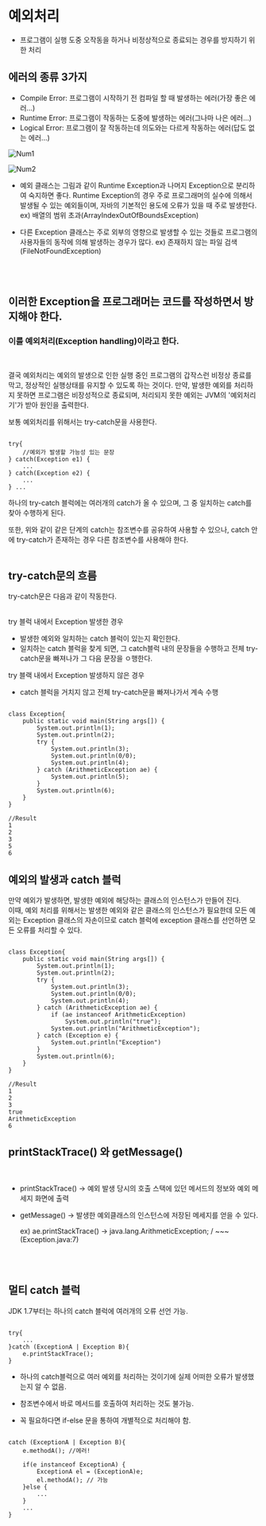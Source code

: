# 예외처리
- 프로그램이 실행 도중 오작동을 하거나 비정상적으로 종료되는 경우를 방지하기 위한 처리

## 에러의 종류 3가지
- Compile Error: 프로그램이 시작하기 전 컴파일 할 때 발생하는 에러(가장 좋은 에러...)
- Runtime Error: 프로그램이 작동하는 도중에 발생하는 에러(그나마 나은 에러...)
- Logical Error: 프로그램이 잘 작동하는데 의도와는 다르게 작동하는 에러(답도 없는 에러...)

![Num1](http://drive.google.com/uc?export=view&id=13DNv9FDUJAeEFrBOquWL2DqtRBxfPfdf/view)

![Num2](https://drive.google.com/file/d/1MUoA2nhgOMQZOSKzLxOAQ0VzUlbYSbEe/view?usp=sharing)

- 예외 클래스는 그림과 같이 Runtime Exception과 나머지 Exception으로 분리하여 숙지하면 좋다.
Runtime Exception의 경우 주로 프로그래머의 실수에 의해서 발생될 수 있는 예외들이며, 자바의 기본적인 용도에 오류가 있을 때 주로 발생한다. ex) 배열의 범위 초과(ArrayIndexOutOfBoundsException)

- 다른 Exception 클래스는 주로 외부의 영향으로 발생할 수 있는 것들로 프로그램의 사용자들의 동작에 의해 발생하는 경우가 많다. ex) 존재하지 않는 파일 검색(FileNotFoundException)
<br/>
<br/>

## 이러한 Exception을 프로그래머는 코드를 작성하면서 방지해야 한다.
### 이를 예외처리(Exception handling)이라고 한다.
<br/>

결국 예외처리는 예외의 발생으로 인한 실행 중인 프로그램의 갑작스런 비정상 종료를 막고, 정상적인 실행상태를 유지할 수 있도록 하는 것이다.
만약, 발생한 예외를 처리하지 못하면 프로그램은 비장성적으로 종료되며, 처리되지 못한 예외는 JVM의 '예외처리기'가 받아 원인을 출력한다.

보통 예외처리를 위해서는 try-catch문을 사용한다.
<pre><code>
try{
    //예외가 발생할 가능성 있는 문장
} catch(Exception e1) {
    ...
} catch(Exception e2) {
    ...
} ...
</code></pre>

하나의 try-catch 블럭에는 여러개의 catch가 올 수 있으며, 그 중 일치하는 catch를 찾아 수행하게 된다.

또한, 위와 같이 같은 단계의 catch는 참조변수를 공유하여 사용할 수 있으나, catch 안에 try-catch가 존재하는 경우 다른 참조변수를 사용해야 한다. <br/>
<br/>

## try-catch문의 흐름

try-catch문은 다음과 같이 작동한다.
<br/>
<br/>

try 블럭 내에서 Exception 발생한 경우
  - 발생한 예외와 일치하는 catch 블럭이 있는지 확인한다.
  - 일치하는 catch 블럭을 찾게 되면, 그 catch블럭 내의 문장들을 수행하고 전체 try-catch문을 빠져나가 그 다음 문장을 ㅇ행한다.

try 블랙 내에서 Exception 발생하지 않은 경우
  - catch 블럭을 거치지 않고 전체 try-catch문을 빠져나가서 계속 수행

<pre><code>
class Exception{
    public static void main(String args[]) {
        System.out.println(1);
        System.out.println(2);
        try {
            System.out.println(3);
            System.out.println(0/0);
            System.out.println(4);
        } catch (ArithmeticException ae) {
            System.out.println(5);
        }
        System.out.println(6);
    }
}

//Result
1
2
3
5
6
</code></pre>

## 예외의 발생과 catch 블럭

만약 예외가 발생하면, 발생한 예외에 해당하는 클래스의 인스턴스가 만들어 진다.<br/>
이때, 예외 처리를 위해서는 발생한 예외와 같은 클래스의 인스턴스가 필요한데 모든 예외는 Exception 클래스의 자손이므로 catch 블럭에 exception 클래스를 선언하면 모든 오류를 처리할 수 있다.

<pre><code>
class Exception{
    public static void main(String args[]) {
        System.out.println(1);
        System.out.println(2);
        try {
            System.out.println(3);
            System.out.println(0/0);
            System.out.println(4);
        } catch (ArithmeticException ae) {
            if (ae instanceof ArithmeticException)
                System.out.println("true");
            System.out.println("ArithmeticException");
        } catch (Exception e) {
            System.out.println("Exception")
        }
        System.out.println(6);
    }
}

//Result
1
2
3
true
ArithmeticException
6
</code></pre>

## printStackTrace() 와 getMessage()
<br/>

- printStackTrace() -> 예외 발생 당시의 호출 스택에 있던 메서드의 정보와 예외 메세지 화면에 출력
- getMessage() -> 발생한 예외클래스의 인스턴스에 저장된 메세지를 얻을 수 있다.

  ex) ae.printStackTrace() -> java.lang.ArithmeticException; / ~~~ (Exception.java:7)

<br/>
<br/>

## 멀티 catch 블럭

JDK 1.7부터는 하나의 catch 블럭에 여러개의 오류 선언 가능.
<pre><code>
try{
    ...
}catch (ExceptionA | Exception B){
    e.printStackTrace();
}
</code></pre>

- 하나의 catch블럭으로 여러 예외를 처리하는 것이기에 실제 어떠한 오류가 발생했는지 알 수 없음.
- 참조변수에서 바로 메서드를 호출하여 처리하는 것도 불가능.

- 꼭 필요하다면 if-else 문을 통하여 개별적으로 처리해야 함.
<pre><code>
catch (ExceptionA | Exception B){
    e.methodA(); //에러!

    if(e instanceof ExceptionA) {
        ExceptionA el = (ExceptionA)e;
        el.methodA(); // 가능
    }else {
        ...
    }
    ...
}
</code></pre>
